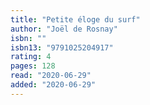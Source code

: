 ```yaml
---
title: "Petite éloge du surf"
author: "Joël de Rosnay"
isbn: ""
isbn13: "9791025204917"
rating: 4
pages: 128
read: "2020-06-29"
added: "2020-06-29"
---
```


